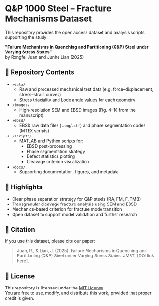 # Q&P 1000 Steel – Fracture Mechanisms Dataset

This repository provides the open access dataset and analysis scripts supporting the study:

**"Failure Mechanisms in Quenching and Partitioning (Q&P) Steel under Varying Stress States"**  
by Rongfei Juan and Junhe Lian (2025)

## 📁 Repository Contents

- `/data/`
  - Raw and processed mechanical test data (e.g. force–displacement, stress–strain curves)
  - Stress triaxiality and Lode angle values for each geometry
- `/images/`
  - High-resolution SEM and EBSD images (Fig. 4–10 from the manuscript)
- `/ebsd/`
  - EBSD raw data files (`.ang`/`.ctf`) and phase segmentation codes (MTEX scripts)
- `/scripts/`
  - MATLAB and Python scripts for:
    - EBSD post-processing
    - Phase segmentation strategy
    - Defect statistics plotting
    - Cleavage criterion visualization
- `/docs/`
  - Supporting documentation, figures, and metadata

## 📌 Highlights

- Clear phase separation strategy for Q&P steels (RA, FM, F, TMB)
- Transgranular cleavage fracture analysis using SEM and EBSD
- Mechanics-based criterion for fracture mode transition
- Open dataset to support model validation and further research

## 📜 Citation

If you use this dataset, please cite our paper:

> Juan, R., & Lian, J. (2025). Failure Mechanisms in Quenching and Partitioning (Q&P) Steel under Varying Stress States. JMST, [DOI link here].

## 📄 License

This repository is licensed under the [MIT License](./LICENSE).  
You are free to use, modify, and distribute this work, provided that proper credit is given.


